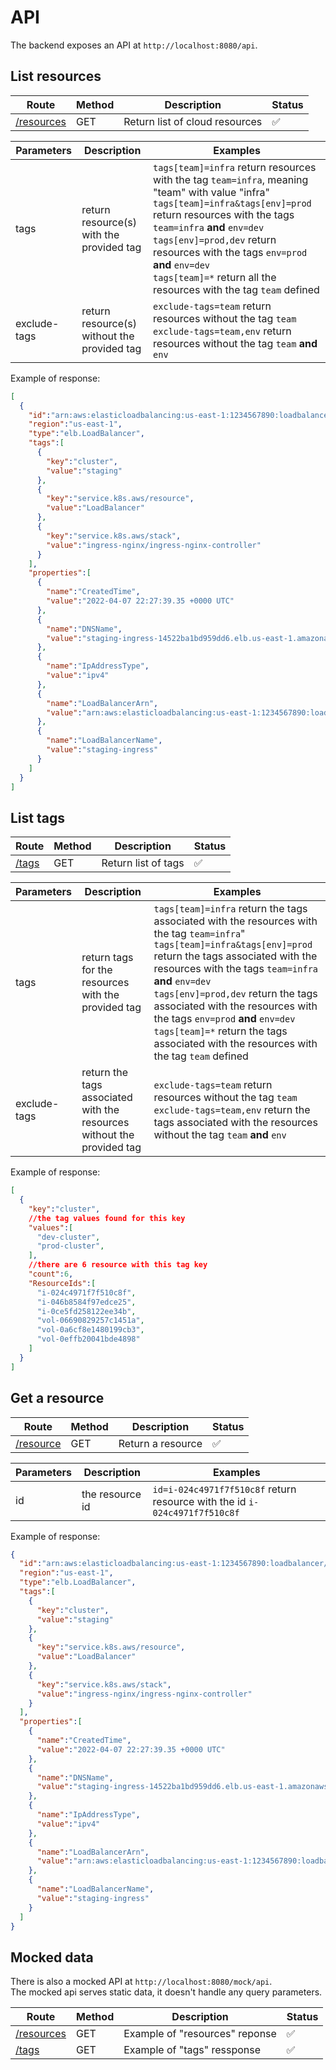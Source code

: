 

# API

The backend exposes an API at `http://localhost:8080/api`.

## List resources

| Route | Method |  Description |  Status |
| ------------- | ------------- | ------------- | ------------- |
| [/resources](http://localhost:8080/api/resources)  | GET  | Return list of cloud resources |  :white_check_mark: |

| Parameters | Description |  Examples |
| ------------- | ------------- | ------------- |
| tags  | return resource(s) with the provided tag  | `tags[team]=infra` return resources with the tag `team=infra`, meaning "team" with value "infra" <br />`tags[team]=infra&tags[env]=prod` return resources with the tags `team=infra` **and** `env=dev` <br />`tags[env]=prod,dev` return resources with the tags `env=prod` **and** `env=dev` <br />`tags[team]=*` return all the resources with the tag `team` defined|
| exclude-tags  | return resource(s) without the provided tag  | `exclude-tags=team` return resources without the tag `team`<br />`exclude-tags=team,env` return resources without the tag `team` **and** `env`|

Example of response:
```json
[
  {
    "id":"arn:aws:elasticloadbalancing:us-east-1:1234567890:loadbalancer/net/staging-ingress/14522ba1bd959dd6",
    "region":"us-east-1",
    "type":"elb.LoadBalancer",
    "tags":[
      {
        "key":"cluster",
        "value":"staging"
      },
      {
        "key":"service.k8s.aws/resource",
        "value":"LoadBalancer"
      },
      {
        "key":"service.k8s.aws/stack",
        "value":"ingress-nginx/ingress-nginx-controller"
      }
    ],
    "properties":[
      {
        "name":"CreatedTime",
        "value":"2022-04-07 22:27:39.35 +0000 UTC"
      },
      {
        "name":"DNSName",
        "value":"staging-ingress-14522ba1bd959dd6.elb.us-east-1.amazonaws.com"
      },
      {
        "name":"IpAddressType",
        "value":"ipv4"
      },
      {
        "name":"LoadBalancerArn",
        "value":"arn:aws:elasticloadbalancing:us-east-1:1234567890:loadbalancer/net/staging-ingress/14522ba1bd959dd6"
      },
      {
        "name":"LoadBalancerName",
        "value":"staging-ingress"
      }
    ]
  }
]
```

## List tags

| Route | Method |  Description |  Status |
| ------------- | ------------- | ------------- | ------------- |
| [/tags](http://localhost:8080/api/tags)  | GET  | Return list of tags |  :white_check_mark: |

| Parameters | Description |  Examples |
| ------------- | ------------- | ------------- |
| tags  | return tags for the resources with the provided tag  | `tags[team]=infra` return the tags associated with the resources with the tag `team=infra`" <br />`tags[team]=infra&tags[env]=prod` return the tags associated with the resources with the tags `team=infra` **and** `env=dev` <br />`tags[env]=prod,dev` return the tags associated with the resources with the tags `env=prod` **and** `env=dev` <br />`tags[team]=*` return the tags associated with the resources with the tag `team` defined|
| exclude-tags  | return the tags associated with the resources without the provided tag  | `exclude-tags=team` return resources without the tag `team`<br />`exclude-tags=team,env` return the tags associated with the resources without the tag `team` **and** `env`

Example of response:
```json
[
  {
    "key":"cluster",
    //the tag values found for this key
    "values":[
      "dev-cluster",
      "prod-cluster",
    ],
    //there are 6 resource with this tag key
    "count":6,
    "ResourceIds":[
      "i-024c4971f7f510c8f",
      "i-046b8584f97edce25",
      "i-0ce5fd258122ee34b",
      "vol-06690829257c1451a",
      "vol-0a6cf8e1480199cb3",
      "vol-0effb20041bde4898"
    ]
  }
]
```

## Get a resource

| Route | Method |  Description |  Status |
| ------------- | ------------- | ------------- | ------------- |
| [/resource](http://localhost:8080/api/resource)  | GET  | Return a resource |  :white_check_mark: |

| Parameters | Description |  Examples |
| ------------- | ------------- | ------------- |
| id  | the resource id  | `id=i-024c4971f7f510c8f` return resource with the id `i-024c4971f7f510c8f`

Example of response:
```json
{
  "id":"arn:aws:elasticloadbalancing:us-east-1:1234567890:loadbalancer/net/staging-ingress/14522ba1bd959dd6",
  "region":"us-east-1",
  "type":"elb.LoadBalancer",
  "tags":[
    {
      "key":"cluster",
      "value":"staging"
    },
    {
      "key":"service.k8s.aws/resource",
      "value":"LoadBalancer"
    },
    {
      "key":"service.k8s.aws/stack",
      "value":"ingress-nginx/ingress-nginx-controller"
    }
  ],
  "properties":[
    {
      "name":"CreatedTime",
      "value":"2022-04-07 22:27:39.35 +0000 UTC"
    },
    {
      "name":"DNSName",
      "value":"staging-ingress-14522ba1bd959dd6.elb.us-east-1.amazonaws.com"
    },
    {
      "name":"IpAddressType",
      "value":"ipv4"
    },
    {
      "name":"LoadBalancerArn",
      "value":"arn:aws:elasticloadbalancing:us-east-1:1234567890:loadbalancer/net/staging-ingress/14522ba1bd959dd6"
    },
    {
      "name":"LoadBalancerName",
      "value":"staging-ingress"
    }
  ]
}
```

## Mocked data

There is also a mocked API at `http://localhost:8080/mock/api`.  
The mocked api serves static data, it doesn't handle any query parameters.

| Route | Method |  Description |  Status |
| ------------- | ------------- | ------------- | ------------- |
| [/resources](http://localhost:8080/mock/api/resources)  | GET  |  Example of "resources" reponse | :white_check_mark: |
| [/tags](http://localhost:8080/mock/api/tags)  | GET  |  Example of "tags" ressponse |  :white_check_mark: |

